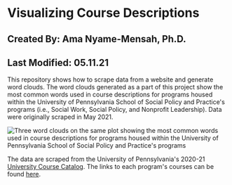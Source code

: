 # Visualizing Course Descriptions
## Created By: Ama Nyame-Mensah, Ph.D.
## Last Modified: 05.11.21
This repository shows how to scrape data from a website and generate word clouds. The word clouds generated as a part of this project show the most common words used in course descriptions for programs housed within the University of Pennsylvania School of Social Policy and Practice's programs (i.e., Social Work, Social Policy, and Nonprofit Leadership). Data were originally scraped in May 2021.

![Three word clouds on the same plot showing the most common words used in course descriptions for programs housed within the University of Pennsylvania School of Social Policy and Practice's programs](https://github.com/ama721/sp2-courses/blob/main/images/SP2%20Course%20Descriptions2.png?raw=true "The most common words used in Social Work, Social Policy, and Nonprofit Leadership Courses at the University of Pennsylvania")

The data are scraped from the University of Pennsylvania's 2020-21 [University Course Catalog](https://catalog.upenn.edu/courses/). The links to each program's courses can be found [here](https://github.com/ama721/sp2-courses/blob/main/data/Penn-SP2-courses.xlsx).